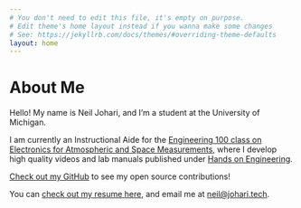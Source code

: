 ```yaml
---
# You don't need to edit this file, it's empty on purpose.
# Edit theme's home layout instead if you wanna make some changes
# See: https://jekyllrb.com/docs/themes/#overriding-theme-defaults
layout: home
---
```

# About Me
Hello! My name is Neil Johari, and I’m a student at the University of Michigan.

I am currently an Instructional Aide for the [Engineering 100 class on
Electronics for Atmospheric and Space
Measurements](https://eng100.engin.umich.edu/list/section-950/), where I develop
high quality videos and lab manuals published under [Hands on
Engineering](https://www.youtube.com/channel/UCENsrYk8n9EKb4PY6B0s82A/videos).

[Check out my GitHub](https://github.com/neiljohari) to see my open source
contributions!

You can [check out my resume here](/assets/files/resume/resume.pdf), and email me at [neil@johari.tech](mailto:neil@johari.tech).
